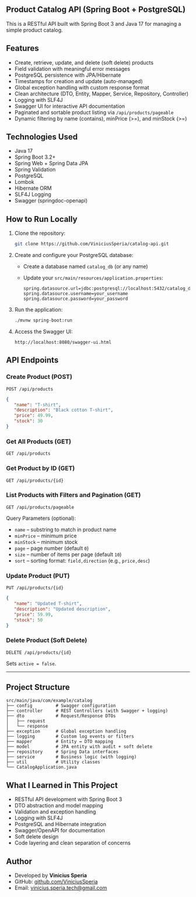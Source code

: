 ## Product Catalog API (Spring Boot + PostgreSQL)

This is a RESTful API built with Spring Boot 3 and Java 17 for managing a simple product catalog.

## Features

- Create, retrieve, update, and delete (soft delete) products
- Field validation with meaningful error messages
- PostgreSQL persistence with JPA/Hibernate
- Timestamps for creation and update (auto-managed)
- Global exception handling with custom response format
- Clean architecture (DTO, Entity, Mapper, Service, Repository, Controller)
- Logging with SLF4J
- Swagger UI for interactive API documentation
- Paginated and sortable product listing via `/api/products/pageable`
- Dynamic filtering by name (contains), minPrice (>=), and minStock (>=)

## Technologies Used

- Java 17
- Spring Boot 3.2+
- Spring Web + Spring Data JPA
- Spring Validation
- PostgreSQL
- Lombok
- Hibernate ORM
- SLF4J Logging
- Swagger (springdoc-openapi)

## How to Run Locally

1. Clone the repository:

   ```bash
   git clone https://github.com/ViniciusSperia/catalog-api.git
   ```

2. Create and configure your PostgreSQL database:

   - Create a database named `catalog_db` (or any name)
   - Update your `src/main/resources/application.properties`:

     ```properties
     spring.datasource.url=jdbc:postgresql://localhost:5432/catalog_db
     spring.datasource.username=your_username
     spring.datasource.password=your_password
     ```

3. Run the application:

   ```bash
   ./mvnw spring-boot:run
   ```

4. Access the Swagger UI:

   ```
   http://localhost:8080/swagger-ui.html
   ```

## API Endpoints

### Create Product (POST)

```http
POST /api/products
```

```json
{
   "name": "T-shirt",
   "description": "Black cotton T-shirt",
   "price": 49.99,
   "stock": 30
}
```

### Get All Products (GET)

```http
GET /api/products
```

### Get Product by ID (GET)

```http
GET /api/products/{id}
```

### List Products with Filters and Pagination (GET)

```http
GET /api/products/pageable
```

Query Parameters (optional):

- `name` – substring to match in product name
- `minPrice` – minimum price
- `minStock` – minimum stock
- `page` – page number (default `0`)
- `size` – number of items per page (default `10`)
- `sort` – sorting format: `field,direction` (e.g., `price,desc`)

### Update Product (PUT)

```http
PUT /api/products/{id}
```

```json
{
   "name": "Updated T-shirt",
   "description": "Updated description",
   "price": 59.99,
   "stock": 50
}
```

### Delete Product (Soft Delete)

```http
DELETE /api/products/{id}
```

Sets `active = false`.

---

## Project Structure

```
src/main/java/com/example/catalog
├── config         # Swagger configuration
├── controller     # REST Controllers (with Swagger + logging)
├── dto            # Request/Response DTOs
│   ├── request
│   └── response
├── exception      # Global exception handling
├── logging        # Custom log events or filters
├── mapper         # Entity ↔ DTO mapping
├── model          # JPA entity with audit + soft delete
├── repository     # Spring Data interfaces
├── service        # Business logic (with logging)
├── util           # Utility classes
└── CatalogApplication.java
```

## What I Learned in This Project

- RESTful API development with Spring Boot 3
- DTO abstraction and model mapping
- Validation and exception handling
- Logging with SLF4J
- PostgreSQL and Hibernate integration
- Swagger/OpenAPI for documentation
- Soft delete design
- Code layering and clean separation of concerns

## Author

- Developed by **Vinicius Speria**
- GitHub: [github.com/ViniciusSperia](https://github.com/ViniciusSperia)
- Email: [vinicius.speria.tech@gmail.com](mailto:vinicius.speria.tech@gmail.com)
